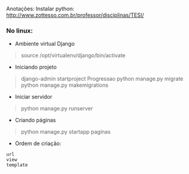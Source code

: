 Anotações:
Instalar python:
http://www.zottesso.com.br/professor/disciplinas/TESI/


### No linux:
- Ambiente virtual Django
> source /opt/virtualenv/django/bin/activate

- Iniciando projeto
> django-admin startproject Progressao
> python manage.py migrate
> python manage.py makemigrations

- Iniciar servidor
> python manage.py runserver


- Criando páginas
> python manage.py startapp paginas


- Ordem de criação: 
```
url
view
template
```
